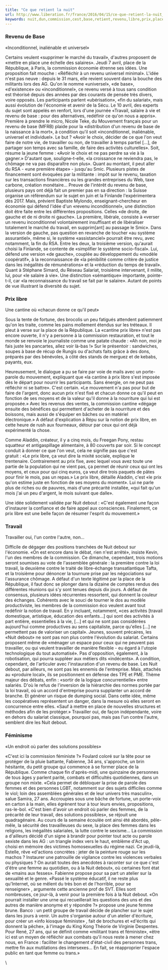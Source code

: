 ```yaml
---
title: "Ce que retient la nuit"
url: http://www.liberation.fr/france/2016/04/15/ce-que-retient-la-nuit_1446592
keywords: nuit,dun,commission,cest,base,retient,revenu,libre,prix,place,travail
---
```

### Revenu de Base 

«Inconditionnel, inaliénable et universel»

Certains veulent «supprimer le marché du travail», d'autres proposent de «mettre en place une échelle des salaires». Jeudi 7 avril, place de la République, à Paris, la commission économie étrenne ses idées. Une proposition fait mouche : «Réfléchir à un revenu universel minimal». L'idée n'est pas neuve : depuis le 31 mars, elle revient souvent dans la bouche des militants lors des AG. Qu'on le nomme «universel», «de base», «d'existence» ou «inconditionnel», ce revenu versé à tous sans condition est théorisé depuis des années par des courants de pensée très divers, voire opposés. Les participants parlent «ubérisation», «fin du salariat», mais aussi évolution de l'économie et avenir de la Sécu. Le 10 avril, des experts du sujet sont appelés en renfort, lors d'une journée «Travail, salaire à vie et revenu de base : pour des alternatives, redéfinir ce qu'on nous a appris». Première à prendre le micro, Nicole Teke, du Mouvement français pour un revenu de base (MFRB) plaide pour la «distribution d'un revenu de base de la naissance à la mort», à condition qu'il soit «inconditionnel, inaliénable, universel et individuel». Le but ? «Avoir le choix, décider de ce que l'on veut faire de notre vie, de travailler ou non, de travailler à temps partiel \[...\], de partager son temps avec sa famille, de faire des activités culturelles». Soit, résume la jeune femme : «Avoir le choix et ne pas perdre sa vie à la gagner.» D'autant que, souligne-t-elle, «la croissance ne reviendra pas, le chômage ne va pas disparaître non plus». Quant au montant, il peut aller du RSA - «une première étape» - jusqu'au Smic. Plusieurs pistes de financement sont évoquées par la militante : impôt sur le revenu, taxation sur les transactions financières ou les grandes entreprises du Web, taxe carbone, création monétaire... Preuve de l'intérêt du revenu de base, plusieurs pays ont déjà fait un premier pas en sa direction : la Suisse organise un référendum sur le sujet en juin et la Finlande l'expérimentera dès 2017. Mais, prévient Baptiste Mylondo, enseignant-chercheur en économie qui défend l'idée d'un «revenu inconditionnel», une distinction doit être faite entre les différentes propositions. Celles «de droite, de gauche et de ni droite ni gauche». La première, libérale, consiste à «verser un revenu inconditionnel volontairement insuffisant et de libéraliser totalement le marché du travail, en supprim\[ant\] au passage le Smic». Dans la version de gauche, pas question en revanche de toucher «au système assurantiel», même si, le système «assistanciel» pourrait être revu, avec notamment, la fin du RSA. Entre les deux, la troisième version, qu'aurait choisi la Finlande, se contente de «simplifier le système socio-fiscal». Lui, défend une version «de gauche», couplée au développement du «modèle coopératif», à la reconnaissance de «la pénibilité comme critère de justice dans les inégalités de rémunérations» et la «réduction du temps de travail». Quant à Stéphane Simard, du Réseau Salariat, troisième intervenant, il milite, lui, pour «le salaire à vie». Une distinction «sémantique» importante, pointe-t-il, car «la reconnaissance du travail se fait par le salaire». Autant de points de vue illustrant la diversité du sujet.

### Prix libre 

Une cantine où «chacun donne ce qu'il peut»

Sous la tente de fortune, des brocolis un peu fatigués attendent patiemment qu'on les traite, comme les pains mollement étendus sur les tréteaux. Il pleut à verse sur la place de la République. La «cantine prix libre» n'est pas encore ouverte, il n'y a personne à la commission restauration, et tout le monde se renvoie le journaliste comme une patate chaude : «Ah non, moi je fais juste les pancartes, allez voir là-bas !» Sur le présentoir : sandwiches, soupes à base de récup de Rungis ou d'achats faits grâce à des dons, préparés par des bénévoles, à côté des stands de merguez et de kebabs, payants, eux.

Heureusement, le dialogue a pu se faire par voie de mails avec un porte-parole du mouvement, expliquant que «la cantine à prix libre s'est imposée dès le départ pour nourrir les participants. Sans énergie, on ne peut pas réfléchir ni se battre». C'est certain. «Le mouvement n'a pas pour but de faire de l'argent, donc aucun prix n'est fixé et chacun donne ce qu'il peut en fonction de ses moyens et de la valeur qu'il donne à la nourriture qui lui est proposée.» Avec les revenus des ventes, la commission cantine «dégage ensuite des bénéfices qui permettent d'acheter de la nourriture et des boissons, mais aussi de s'équiper en bâches ou en matériel électronique.» A défaut d'explication à Répu sur la notion de prix libre, en cette heure de rush aux fourneaux, détour par ceux qui ont déjà expérimenté la chose.

Comme Aladdin, créateur, il y a cinq mois, du Freegan Pony, restau squatteur et antigaspillage alimentaire, à 80 couverts par soir. Si le concept conduit à donner ce que l'on veut, cela ne signifie pas que c'est gratuit : «Le prix libre, ça veut dire la mixité sociale, explique le trentenaire. Contrairement au prix fixe, avec lequel vous avez toute une partie de la population qui ne vient pas, ça permet de réunir ceux qui ont les moyens, et ceux pour qui cinq euros, ça veut dire trois paquets de pâtes pour finir le mois, pas un repas.» Le prix libre, détaille Aladdin, c'est «le prix qu'on estime juste en fonction de ses moyens du moment». Lui ne parle plus de riches ou de pauvres, mais d'une précarité installée, «qui fait qu'un mois j'ai un peu d'argent, le mois suivant que dalle».

Une idée solidement validée par Nuit debout : «C'est également une façon d'instaurer la confiance et de faire appel aux consciences. Finalement, ce prix libre est une belle façon de résumer l'esprit du mouvement.»

### Travail 

Travailler oui, l'un contre l'autre, non...

Difficile de dégager des positions tranchées de Nuit debout sur l'économie. «On est encore dans le débat, rien n'est arrêté», insiste Kevin, l'un des membres de la commission. Ce dimanche, cependant, trois motions seront soumises au vote de l'assemblée générale : la première contre la loi travail, la deuxième contre le traité de libre-échange transatlantique Tafta, et la troisième pour dénoncer la tournure prise par les négociations sur l'assurance chômage. A défaut d'un texte légitimé par la place de la République, il faut donc se plonger dans la dizaine de comptes rendus des différentes réunions qui s'y sont tenues depuis dix jours. A défaut de consensus, plusieurs idées récurrentes ressortent, qui donnent la couleur des échanges. Cohérents avec le souci de tourner le dos au modèle productiviste, les membres de la commission éco veulent avant tout redéfinir la notion de travail. En y incluant, notamment, «ces activités \[travail domestique, artistique, éducation des enfants...\] qui sont des activités à part entière, essentielles à la vie, \[...\] et qui ne sont pas considérées aujourd'hui comme productives au sens capitaliste, parce qu'elles \[...\] ne permettent pas de valoriser un capital». Jeunes, souvent précaires, les «Nuit debout» ne sont pas non plus contre l'évolution du salariat. Certains proposent même de «ménager un espace pour ceux qui ne peuvent pas travailler, ou qui veulent travailler de manière flexible - eu égard à l'utopie technologique du tout automatisé». Pas d'opposition, également, à la robotisation, qui pourra suppléer aux métiers dits «indécents». A condition, cependant, de l'articuler avec l'instauration d'un revenu de base. Les Nuit debout, par ailleurs, ne sont pas les ennemis de l'entreprise. Mais, attachés au «produire local», ils se positionnent en défense des TPE et PME. Thème majeur des débats, enfin : «sortir de la logique concurrentielle» entre salariés. D'où le refus de l'inversion de la hiérarchie des normes portée par la loi travail, où un accord d'entreprise pourra supplanter un accord de branche. Et générer un risque de dumping social. Dans cette idée, même les coopératives représentent un danger, dans la mesure où elles seront en concurrence entre elles. «Sauf à mettre en place de nouvelles structures et méthodes afin de les protéger.» Travailler oui, de façon indépendante, voire en dehors du salariat classique, pourquoi pas, mais pas l'un contre l'autre, semblent dire les Nuit debout.

### Féminisme 

«Un endroit où parler des solutions possibles»

«C'est ici la commission féministe ?» Foulard coloré sur la tête pour se protéger de la pluie battante, Fabienne, 34 ans, s'approche, un brin hésitante, du petit groupe qui commence à se former place de la République. Comme chaque fin d'après-midi, une quinzaine de personnes de tous âges y parlent parité, combats et difficultés quotidiennes, dans un groupe non mixte. «Cela permet de débloquer la prise de parole des femmes et des personnes LGBT, notamment sur des sujets difficiles comme le viol; loin des assemblées générales et de leur univers très masculin», salue Samira, 27 ans. Accroupies sous une bâche de fortune, un porte-voix en carton à la main, elles égrènent tour à tour leurs envies, propositions, ras-le-bol. «C'est bien d'avoir un endroit où parler des femmes, de la précarité de leur travail, des solutions possibles», se réjouit une quadragénaire. Au cours de la semaine écoulée ont ainsi été abordés, pêle-mêle, la sécurité des travailleuses du sexe, la place des femmes dans les religions, les inégalités salariales, la lutte contre le sexisme... La commission a d'ailleurs décidé d'un signe à brandir pour pointer tout acte ou parole sexiste dans les AG : un triangle index vers le haut, emblème d'Act up, choisi en mémoire des victimes homosexuelles du régime nazi. Ce jeudi-là, Estelle, rêve «d'actions concrètes : jeter de la peinture rouge sur les machos ? Instaurer une patrouille de vigilance contre les violences verbales ou physiques ? On aurait toutes des anecdotes à raconter sur ce que c'est d'être une femme au quotidien, ou à la Nuit debout», où certaines font état de «mains aux fesses». Fabienne propose pour sa part un atelier sur la sexualité et le genre. «Passé le système éducatif, il ne reste plus qu'Internet, où se mêlent du très bon et de l'horrible, pour se renseigner» , argumente cette ancienne prof de SVT. Elles sont nombreuses, ce jour-là, à venir pour la première fois à la Nuit debout. «On pourrait installer une urne qui recueillerait les questions des uns et des autres de manière anonyme et y répondre ?» propose une jeune femme brune. Banco : un petit groupe de travail décide de plancher sur le sujet dans les jours à venir. Un autre s'organise autour d'un atelier d'écriture, pour créer un «info kiosque féministe» , fait de brochures et «d'écrits qui donnent la pêche», à l'image du King Kong Théorie de Virginie Despentes. Pour René, 27 ans, qui se définit comme «militant trans et féministe», «être ici est un moyen de réfléchir aux combats qu'il nous reste à mener chez nous, en France : faciliter le changement d'état-civil des personnes trans, mettre fin aux mutilations des intersexes... En fait, se réapproprier l'espace public en tant que femme ou trans.»

\
